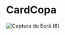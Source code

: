 # CardCopa

![Captura de Ecrã (6)](https://github.com/hacles100/CardCopa/assets/71661551/024f39d0-8e1a-4aa1-9077-1dd67dba50f6)
